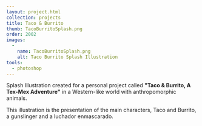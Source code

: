 ```yaml
---
layout: project.html
collection: projects
title: Taco & Burrito
thumb: TacoBurritoSplash.png
order: 2002
images:
  -
    name: TacoBurritoSplash.png
    alt: Taco Burrito Splash Illustration
tools:
  - photoshop
---
```


Splash Illustration created for a personal project called **"Taco & Burrito, A Tex-Mex Adventure"** in a Western-like world with anthropomorphic animals.

This illustration is the presentation of the main characters, Taco and Burrito, a gunslinger and a luchador enmascarado.
